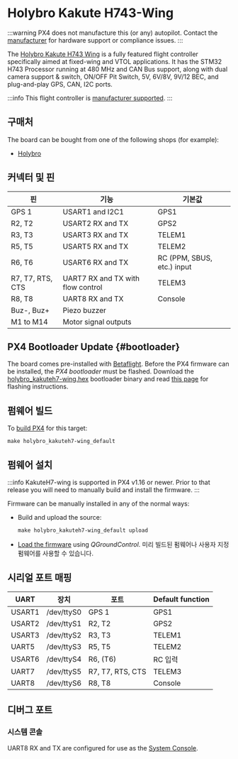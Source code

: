 # Holybro Kakute H743-Wing

<Badge type="tip" text="PX4 v1.16" />

:::warning
PX4 does not manufacture this (or any) autopilot.
Contact the [manufacturer](https://holybro.com/) for hardware support or compliance issues.
:::

The [Holybro Kakute H743 Wing](https://holybro.com/products/kakute-h743-wing) is a fully featured flight controller specifically aimed at fixed-wing and VTOL applications. It has the STM32 H743 Processor running at 480 MHz and CAN Bus support, along with dual camera support & switch, ON/OFF Pit Switch, 5V, 6V/8V, 9V/12 BEC, and plug-and-play GPS, CAN, I2C ports.

:::info
This flight controller is [manufacturer supported](../flight_controller/autopilot_manufacturer_supported.md).
:::

## 구매처

The board can be bought from one of the following shops (for example):

- [Holybro](https://holybro.com/products/kakute-h743-wing)

## 커넥터 및 핀

| 핀                | 기능                                | 기본값                                                           |
| ---------------- | --------------------------------- | ------------------------------------------------------------- |
| GPS 1            | USART1 and I2C1                   | GPS1                                                          |
| R2, T2           | USART2 RX and TX                  | GPS2                                                          |
| R3, T3           | USART3 RX and TX                  | TELEM1                                                        |
| R5, T5           | USART5 RX and TX                  | TELEM2                                                        |
| R6, T6           | USART6 RX and TX                  | RC (PPM, SBUS, etc.) input |
| R7, T7, RTS, CTS | UART7 RX and TX with flow control | TELEM3                                                        |
| R8, T8           | UART8 RX and TX                   | Console                                                       |
| Buz-, Buz+       | Piezo buzzer                      |                                                               |
| M1 to M14        | Motor signal outputs              |                                                               |

## PX4 Bootloader Update {#bootloader}

The board comes pre-installed with [Betaflight](https://github.com/betaflight/betaflight/wiki).
Before the PX4 firmware can be installed, the _PX4 bootloader_ must be flashed.
Download the [holybro_kakuteh7-wing.hex](https://github.com/PX4/PX4-Autopilot/raw/main/docs/assets/flight_controller/kakuteh7-wing/holybro_kakuteh7-wing_bootloader.hex) bootloader binary and read [this page](../advanced_config/bootloader_update_from_betaflight.md) for flashing instructions.

## 펌웨어 빌드

To [build PX4](../dev_setup/building_px4.md) for this target:

```
make holybro_kakuteh7-wing_default
```

## 펌웨어 설치

:::info
KakuteH7-wing is supported in PX4 v1.16 or newer.
Prior to that release you will need to manually build and install the firmware.
:::

Firmware can be manually installed in any of the normal ways:

- Build and upload the source:

  ```
  make holybro_kakuteh7-wing_default upload
  ```

- [Load the firmware](../config/firmware.md) using _QGroundControl_.
  미리 빌드된 펌웨어나 사용자 지정 펌웨어를 사용할 수 있습니다.

## 시리얼 포트 매핑

| UART   | 장치         | 포트                          | Default function |
| ------ | ---------- | --------------------------- | ---------------- |
| USART1 | /dev/ttyS0 | GPS 1                       | GPS1             |
| USART2 | /dev/ttyS1 | R2, T2                      | GPS2             |
| USART3 | /dev/ttyS2 | R3, T3                      | TELEM1           |
| UART5  | /dev/ttyS3 | R5, T5                      | TELEM2           |
| USART6 | /dev/ttyS4 | R6, (T6) | RC 입력            |
| UART7  | /dev/ttyS5 | R7, T7, RTS, CTS            | TELEM3           |
| UART8  | /dev/ttyS6 | R8, T8                      | Console          |

## 디버그 포트

### 시스템 콘솔

UART8 RX and TX are configured for use as the [System Console](../debug/system_console.md).
